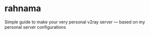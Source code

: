 # rahnama
Simple guide to make your very personal v2ray server — based on my personal server configurations
